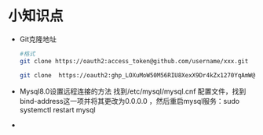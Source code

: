 # 小知识点
- Git克隆地址
    ```bash
    #格式
    git clone https://oauth2:access_token@github.com/username/xxx.git

    git clone  https://oauth2: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@github.com/iwideal/profitcalc.git
    ```

- Mysql8.0设置远程连接的方法
  找到/etc/mysql/mysql.cnf 配置文件，找到bind-address这一项并将其更改为0.0.0.0   ，然后重启mysql服务：sudo systemctl restart mysql
- 
